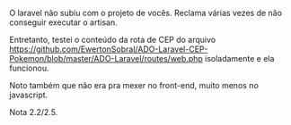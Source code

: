 O laravel não subiu com o projeto de vocês. Reclama várias vezes de não conseguir executar o artisan.

Entretanto, testei o conteúdo da rota de CEP do arquivo https://github.com/EwertonSobral/ADO-Laravel-CEP-Pokemon/blob/master/ADO-Laravel/routes/web.php isoladamente e ela funcionou.

Noto também que não era pra mexer no front-end, muito menos no javascript.

Nota 2.2/2.5.
